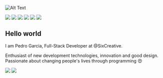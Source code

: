 ![Alt Text](https://asapguide.com/wp-content/uploads/2019/10/T-Rex-Game.gif)

<a href="#"><img src="https://img.shields.io/badge/react%20-%2320232a.svg?&style=for-the-badge&logo=react&logoColor=%2361DAFB" /></a>
<a href="#"><img src="https://img.shields.io/badge/react_native%20-%2320232a.svg?&style=for-the-badge&logo=react&logoColor=%2361DAFB" /></a>
<a href="#"><img src="https://img.shields.io/badge/node.js%20-%2343853D.svg?&style=for-the-badge&logo=node.js&logoColor=white" /></a>
<a href="#"><img src="https://img.shields.io/badge/typescript%20-%23007ACC.svg?&style=for-the-badge&logo=typescript&logoColor=white" /></a>
<a href="#"><img src="https://img.shields.io/badge/django%20-%23092E20.svg?&style=for-the-badge&logo=django&logoColor=white" /></a>
<a href="#"><img src="https://img.shields.io/badge/laravel%20-%23FF2D20.svg?&style=for-the-badge&logo=laravel&logoColor=white" /></a>

## Hello world
I am Pedro Garcia, Full-Stack Developer at @SixCreative.

Enthusiast of new development technologies, innovation and good design. Passionate about changing people's lives through programming :heart_eyes:


<a href="https://twitter.com/pedrolgarc" target="_blank"><img src="https://img.shields.io/badge/twitter-%231DA1F2.svg?&style=for-the-badge&logo=twitter&logoColor=white" /></a>
<a href="https://www.linkedin.com/in/pedro-lopes-324386161/" target="_blank"><img src="https://img.shields.io/badge/linkedin-%230077B5.svg?&style=for-the-badge&logo=linkedin&logoColor=white" /></a>



<!--
**pedrolgarcia/pedrolgarcia** is a ✨ _special_ ✨ repository because its `README.md` (this file) appears on your GitHub profile.

Here are some ideas to get you started:

- 🔭 I’m currently working on ...
- 🌱 I’m currently learning ...
- 👯 I’m looking to collaborate on ...
- 🤔 I’m looking for help with ...
- 💬 Ask me about ...
- 📫 How to reach me: ...
- 😄 Pronouns: ...
- ⚡ Fun fact: ...
-->

